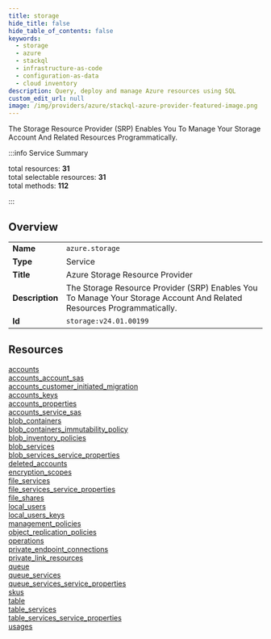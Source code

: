 ```yaml
---
title: storage
hide_title: false
hide_table_of_contents: false
keywords:
  - storage
  - azure
  - stackql
  - infrastructure-as-code
  - configuration-as-data
  - cloud inventory
description: Query, deploy and manage Azure resources using SQL
custom_edit_url: null
image: /img/providers/azure/stackql-azure-provider-featured-image.png
---
```

The Storage Resource Provider (SRP) Enables You To Manage Your Storage Account And Related Resources Programmatically.  
    
:::info Service Summary

<div class="row">
<div class="providerDocColumn">
<span>total resources:&nbsp;<b>31</b></span><br />
<span>total selectable resources:&nbsp;<b>31</b></span><br />
<span>total methods:&nbsp;<b>112</b></span><br />
</div>
</div>

:::

## Overview
<table><tbody>
<tr><td><b>Name</b></td><td><code>azure.storage</code></td></tr>
<tr><td><b>Type</b></td><td>Service</td></tr>
<tr><td><b>Title</b></td><td>Azure Storage Resource Provider</td></tr>
<tr><td><b>Description</b></td><td>The Storage Resource Provider (SRP) Enables You To Manage Your Storage Account And Related Resources Programmatically.</td></tr>
<tr><td><b>Id</b></td><td><code>storage:v24.01.00199</code></td></tr>
</tbody></table>

## Resources
<div class="row">
<div class="providerDocColumn">
<a href="/providers/azure/storage/accounts/">accounts</a><br />
<a href="/providers/azure/storage/accounts_account_sas/">accounts_account_sas</a><br />
<a href="/providers/azure/storage/accounts_customer_initiated_migration/">accounts_customer_initiated_migration</a><br />
<a href="/providers/azure/storage/accounts_keys/">accounts_keys</a><br />
<a href="/providers/azure/storage/accounts_properties/">accounts_properties</a><br />
<a href="/providers/azure/storage/accounts_service_sas/">accounts_service_sas</a><br />
<a href="/providers/azure/storage/blob_containers/">blob_containers</a><br />
<a href="/providers/azure/storage/blob_containers_immutability_policy/">blob_containers_immutability_policy</a><br />
<a href="/providers/azure/storage/blob_inventory_policies/">blob_inventory_policies</a><br />
<a href="/providers/azure/storage/blob_services/">blob_services</a><br />
<a href="/providers/azure/storage/blob_services_service_properties/">blob_services_service_properties</a><br />
<a href="/providers/azure/storage/deleted_accounts/">deleted_accounts</a><br />
<a href="/providers/azure/storage/encryption_scopes/">encryption_scopes</a><br />
<a href="/providers/azure/storage/file_services/">file_services</a><br />
<a href="/providers/azure/storage/file_services_service_properties/">file_services_service_properties</a><br />
<a href="/providers/azure/storage/file_shares/">file_shares</a><br />
</div>
<div class="providerDocColumn">
<a href="/providers/azure/storage/local_users/">local_users</a><br />
<a href="/providers/azure/storage/local_users_keys/">local_users_keys</a><br />
<a href="/providers/azure/storage/management_policies/">management_policies</a><br />
<a href="/providers/azure/storage/object_replication_policies/">object_replication_policies</a><br />
<a href="/providers/azure/storage/operations/">operations</a><br />
<a href="/providers/azure/storage/private_endpoint_connections/">private_endpoint_connections</a><br />
<a href="/providers/azure/storage/private_link_resources/">private_link_resources</a><br />
<a href="/providers/azure/storage/queue/">queue</a><br />
<a href="/providers/azure/storage/queue_services/">queue_services</a><br />
<a href="/providers/azure/storage/queue_services_service_properties/">queue_services_service_properties</a><br />
<a href="/providers/azure/storage/skus/">skus</a><br />
<a href="/providers/azure/storage/table/">table</a><br />
<a href="/providers/azure/storage/table_services/">table_services</a><br />
<a href="/providers/azure/storage/table_services_service_properties/">table_services_service_properties</a><br />
<a href="/providers/azure/storage/usages/">usages</a><br />
</div>
</div>
